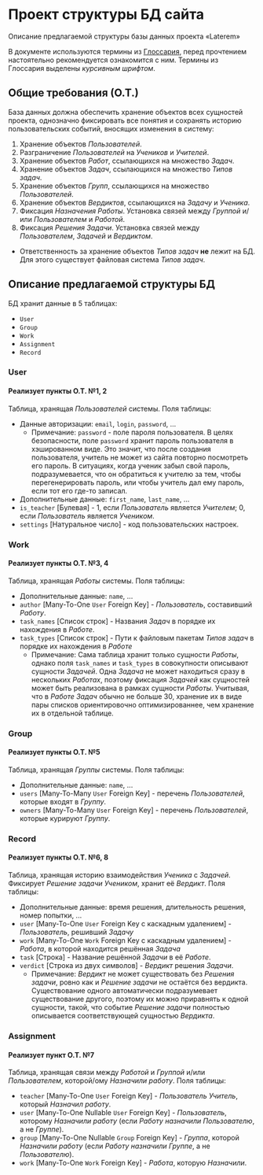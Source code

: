 # Проект структуры БД сайта
Описание предлагаемой структуры базы данных проекта «Laterem» 

В документе используются термины из [Глоссария](../glossary.md), перед прочтением настоятельно рекомендуется ознакомится с ним. 
Термины из Глоссария выделены *курсивным шрифтом*.

## Общие требования (О.Т.)

База данных должна обеспечить хранение объектов всех сущностей проекта, однозначно фиксировать все понятия и сохранять историю пользовательских событий, вносящих изменения в систему:
1. Хранение объектов *Пользователей*. 
2. Разграничение *Пользователей* на *Учеников* и *Учителей*.
3. Хранение объектов *Работ*, ссылающихся на множество *Задач*.
4. Хранение объектов *Задач*, ссылающихся на множество *Типов задач*.
5. Хранение объектов *Групп*, ссылающихся на множество *Пользователей*.
6. Хранение объектов *Вердиктов*, ссылающихся на *Задачу* и *Ученика*.
7. Фиксация *Назначения Работы*. Установка связей между *Группой* и/или *Пользователем* и *Работой*.
8. Фиксация *Решения Задачи*. Установка связей между *Пользователем*, *Задачей* и *Вердиктом*.
- Ответственность за хранение объектов *Типов задач* **не** лежит на БД. Для этого существует файловая система *Типов задач*.

## Описание предлагаемой структуры БД
БД хранит данные в 5 таблицах:
- `User`
- `Group`
- `Work`
- `Assignment`
- `Record`

### User
#### Реализует пункты О.Т. №1, 2
Таблица, хранящая *Пользователей* системы.
Поля таблицы:
- Данные авторизации: `email`, `login`, `password`, ...
    - Примечание: `password` - поле пароля пользователя. В целях безопасности, поле `password` хранит пароль пользователя в хэшированном виде. Это значит, что после создания пользователя, учитель не может из сайта повторно посмотреть его пароль. В ситуациях, когда ученик забыл свой пароль, подразумевается, что он обратиться к учителю за тем, чтобы перегенерировать пароль, или чтобы учитель дал ему пароль, если тот его где-то записал. 
- Дополнительные данные: `first_name`, `last_name`, ...
- `is_teacher` \[Булевая\] - 1, если *Пользователь* является *Учителем*; 0, если *Пользователь* является *Учеником*.
- `settings` \[Натуральное число\] - код пользовательских настроек.

### Work
#### Реализует пункты О.Т. №3, 4
Таблица, хранящая *Работы* системы.
Поля таблицы:
- Дополнительные данные: `name`, ...
- `author` \[Many-To-One `User` Foreign Key\] - *Пользователь*, составивший *Работу*. 
- `task_names` \[Список строк\] - Названия *Задач* в порядке их нахождения в *Работе*.
- `task_types` \[Список строк\] - Пути к файловым пакетам *Типов задач* в порядке их нахождения в *Работе*
    - Примечание: Сама таблица хранит только сущности *Работы*, однако поля `task_names` и `task_types` в совокупности описывают сущности *Задачей*. Одна *Задача* не может находиться сразу в нескольких *Работах*, поэтому фиксация *Задачей* как сущностей может быть реализована в рамках сущности *Работы*. Учитывая, что в *Работе* *Задач* обычно не больше 30, хранение их в виде пары списков ориентировочно оптимизированнее, чем хранение их в отдельной таблице. 


### Group
#### Реализует пункты О.Т. №5
Таблица, хранящая *Группы* системы.
Поля таблицы:
- Дополнительные данные: `name`, ...
- `users` \[Many-To-Many `User` Foreign Key\] - перечень *Пользователей*, которые входят в *Группу*.
- `owners` \[Many-To-Many `User` Foreign Key\] - перечень *Пользователей*, которые курируют *Группу*.


### Record
#### Реализует пункты О.Т. №6, 8
Таблица, хранящая историю взаимодействия *Ученика* с *Задачей*. Фиксирует *Решение задачи Учеником*, хранит её *Вердикт*.
Поля таблицы:
- Дополнительные данные: время решения, длительность решения, номер попытки, ...
- `user` \[Many-To-One `User` Foreign Key с каскадным удалением\] - *Пользователь*, решивший *Задачу*
- `work` \[Many-To-One `Work` Foreign Key с каскадным удалением\] - *Работа*, в которой находится решённая *Задача*
- `task` \[Строка\] - Название решённой *Задачи* в её *Работе*.
- `verdict` \[Строка из двух символов\] - *Вердикт* решения *Задачи*.
    - Примечание: *Вердикт* не может существовать без *Решения задачи*, ровно как и *Решение задачи* не остаётся без вердикта. Существование одного автоматически подразумевает существование другого, поэтому их можно приравнять к одной сущности, такой, что событие *Решение задачи* полностью описывается соответствующей сущностью *Вердикта*.

### Assignment
#### Реализует пункт О.Т. №7
Таблица, хранящая связи между *Работой* и *Группой* и/или *Пользователем*, которой/ому *Назначили работу*.
Поля таблицы:
- `teacher` \[Many-To-One `User` Foreign Key\] - *Пользователь* *Учитель*, который *Назначил работу*.
- `user` \[Many-To-One Nullable `User` Foreign Key\] - *Пользователь*, которому *Назначили работу* (если *Работу назначили Пользователю*, а не *Группе*).
- `group` \[Many-To-One Nullable `Group` Foreign Key\] - *Группа*, которой *Назначили работу* (если *Работу назначили Группе*, а не *Пользователю*).
- `work` \[Many-To-One `Work` Foreign Key\] - *Работа*, которую *Назначили*.
